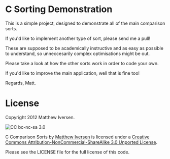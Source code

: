 C Sorting Demonstration
=======================

This is a simple project, designed to demonstrate
all of the main comparison sorts.

If you'd like to implement another type of sort,
please send me a pull!

These are supposed to be academically instructive
and as easy as possible to understand, so 
unneccesarily complex optimisations might
be out.

Please take a look at how the other sorts work
in order to code your own.

If you'd like to improve the main application,
well that is fine too!

Regards,
Matt.

License
=======

Copyright 2012 Matthew Iversen.

![CC bc-nc-sa 3.0](http://i.creativecommons.org/l/by-nc-sa/3.0/88x31.png)

C Comparison Sorts by [Matthew Iversen](https://github.com/Ivoz/C-Sorting) is licensed 
under a [Creative Commons Attribution-NonCommercial-ShareAlike 3.0 Unported License](http://creativecommons.org/licenses/by-nc-sa/3.0/).

Please see the LICENSE file for the full license
of this code.

